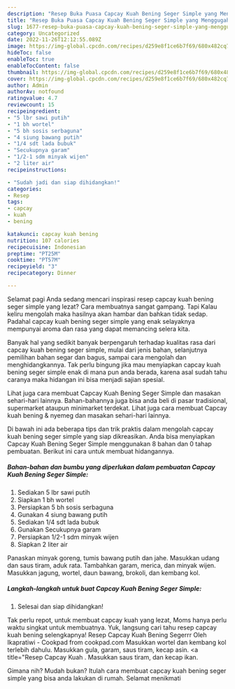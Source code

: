 ```yaml
---
description: "Resep Buka Puasa Capcay Kuah Bening Seger Simple yang Menggugah Selera "
title: "Resep Buka Puasa Capcay Kuah Bening Seger Simple yang Menggugah Selera "
slug: 1677-resep-buka-puasa-capcay-kuah-bening-seger-simple-yang-menggugah-selera
category: Uncategorized
date: 2022-11-26T12:12:55.089Z
image: https://img-global.cpcdn.com/recipes/d259e8f1ce6b7f69/680x482cq70/capcay-kuah-bening-seger-simple-foto-resep-utama.jpg
hideToc: false
enableToc: true
enableTocContent: false
thumbnail: https://img-global.cpcdn.com/recipes/d259e8f1ce6b7f69/680x482cq70/capcay-kuah-bening-seger-simple-foto-resep-utama.jpg
cover: https://img-global.cpcdn.com/recipes/d259e8f1ce6b7f69/680x482cq70/capcay-kuah-bening-seger-simple-foto-resep-utama.jpg
author: Admin
authorAv: notfound
ratingvalue: 4.7
reviewcount: 15
recipeingredient:
- "5 lbr sawi putih"
- "1 bh wortel"
- "5 bh sosis serbaguna"
- "4 siung bawang putih"
- "1/4 sdt lada bubuk"
- "Secukupnya garam"
- "1/2-1 sdm minyak wijen"
- "2 liter air"
recipeinstructions:

- "Sudah jadi dan siap dihidangkan!"
categories:
- Resep
tags:
- capcay
- kuah
- bening

katakunci: capcay kuah bening 
nutrition: 107 calories
recipecuisine: Indonesian
preptime: "PT25M"
cooktime: "PT57M"
recipeyield: "3"
recipecategory: Dinner

---
```



Selamat pagi Anda sedang mencari inspirasi resep capcay kuah bening seger simple yang lezat? Cara membuatnya sangat gampang. Tapi Kalau keliru mengolah maka hasilnya akan hambar dan bahkan tidak sedap. Padahal capcay kuah bening seger simple yang enak selayaknya mempunyai aroma dan rasa yang dapat memancing selera kita.


Banyak hal yang sedikit banyak berpengaruh terhadap kualitas rasa dari capcay kuah bening seger simple, mulai dari jenis bahan, selanjutnya pemilihan bahan segar dan bagus, sampai cara mengolah dan menghidangkannya. Tak perlu bingung jika mau menyiapkan capcay kuah bening seger simple enak di mana pun anda berada, karena asal sudah tahu caranya maka hidangan ini bisa menjadi sajian spesial.

Lihat juga cara membuat Capcay Kuah Bening Seger Simple dan masakan sehari-hari lainnya. Bahan-bahannya juga bisa anda beli di pasar tradisional, supermarket ataupun minimarket terdekat. Lihat juga cara membuat Capcay kuah bening &amp; nyemeg dan masakan sehari-hari lainnya.


Di bawah ini ada beberapa tips dan trik praktis dalam mengolah capcay kuah bening seger simple yang siap dikreasikan. Anda bisa menyiapkan Capcay Kuah Bening Seger Simple menggunakan 8 bahan dan 0 tahap pembuatan. Berikut ini cara untuk membuat hidangannya.

<!--inarticleads1-->

##### Bahan-bahan dan bumbu yang diperlukan dalam pembuatan Capcay Kuah Bening Seger Simple:

1. Sediakan 5 lbr sawi putih
1. Siapkan 1 bh wortel
1. Persiapkan 5 bh sosis serbaguna
1. Gunakan 4 siung bawang putih
1. Sediakan 1/4 sdt lada bubuk
1. Gunakan Secukupnya garam
1. Persiapkan 1/2-1 sdm minyak wijen
1. Siapkan 2 liter air


Panaskan minyak goreng, tumis bawang putih dan jahe. Masukkan udang dan saus tiram, aduk rata. Tambahkan garam, merica, dan minyak wijen. Masukkan jagung, wortel, daun bawang, brokoli, dan kembang kol. 

<!--inarticleads2-->

##### Langkah-langkah untuk buat Capcay Kuah Bening Seger Simple:


1. Selesai dan siap dihidangkan!

Tak perlu repot, untuk membuat capcay kuah yang lezat, Moms hanya perlu waktu singkat untuk membuatnya. Yuk, langsung cari tahu resep capcay kuah bening selengkapnya! Resep Capcay Kuah Bening Segerrr Oleh Ikapratiwi - Cookpad from cookpad.com Masukkan wortel dan kembang kol terlebih dahulu. Masukkan gula, garam, saus tiram, kecap asin. &lt;a title=&#34;Resep Capcay Kuah . Masukkan saus tiram, dan kecap ikan. 

Gimana nih? Mudah bukan? Itulah cara membuat capcay kuah bening seger simple yang bisa anda lakukan di rumah. Selamat menikmati

